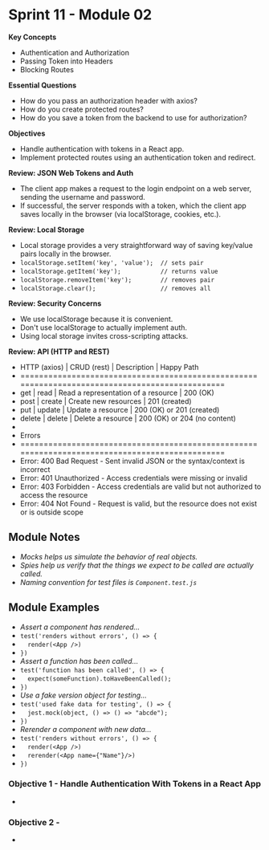 # Sprint 11 - Module 02
**Key Concepts**
- Authentication and Authorization
- Passing Token into Headers
- Blocking Routes

**Essential Questions**
- How do you pass an authorization header with axios?
- How do you create protected routes?
- How do you save a token from the backend to use for authorization?

**Objectives**
- Handle authentication with tokens in a React app.
- Implement protected routes using an authentication token and redirect.

**Review: JSON Web Tokens and Auth**
- The client app makes a request to the login endpoint on a web server, sending the username and password.
- If successful, the server responds with a token, which the client app saves locally in the browser (via localStorage, cookies, etc.).

**Review: Local Storage**
- Local storage provides a very straightforward way of saving key/value pairs locally in the browser.
- `localStorage.setItem('key', 'value');  // sets pair     `
- `localStorage.getItem('key');           // returns value `
- `localStorage.removeItem('key');        // removes pair  `
- `localStorage.clear();                  // removes all   `

**Review: Security Concerns**
- We use localStorage because it is convenient.
- Don't use localStorage to actually implement auth.
- Using local storage invites cross-scripting attacks.

**Review: API (HTTP and REST)**
- HTTP (axios) | CRUD (rest) | Description                         | Happy Path
- ===============================================================================================
- get          | read        | Read a representation of a resource | 200 (OK)
- post         | create      | Create new resources                | 201 (created)
- put          | update      | Update a resource                   | 200 (OK) or 201 (created)
- delete       | delete      | Delete a resource                   | 200 (OK) or 204 (no content)
- 
- Errors
- ===============================================================================================
- Error: 400 Bad Request - Sent invalid JSON or the syntax/context is incorrect
- Error: 401 Unauthorized - Access credentials were missing or invalid
- Error: 403 Forbidden - Access credentials are valid but not authorized to access the resource
- Error: 404 Not Found - Request is valid, but the resource does not exist or is outside scope

## Module Notes
- *Mocks helps us simulate the behavior of real objects.*
- *Spies help us verify that the things we expect to be called are actually called.*
- *Naming convention for test files is `Component.test.js`*

## Module Examples
- *Assert a component has rendered...*
- ` test('renders without errors', () => {     `
- `   render(<App />)                          `
- ` })                                         `
- *Assert a function has been called...*
- ` test('function has been called', () => {   `
- `   expect(someFunction).toHaveBeenCalled(); `
- ` })                                         `
- *Use a fake version object for testing...*
- ` test('used fake data for testing', () => { `
- `   jest.mock(object, () => () => "abcde");  `
- ` })                                         `
- *Rerender a component with new data...*
- ` test('renders without errors', () => {     `
- `   render(<App />)                          `
- `   rerender(<App name={"Name"}/>)           `
- ` })                                         `


### Objective 1 - Handle Authentication With Tokens in a React App
- 

### Objective 2 - 
-